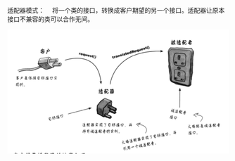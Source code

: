 适配器模式：
&emsp;将一个类的接口，转换成客户期望的另一个接口。适配器让原本接口不兼容的类可以合作无间。

![adapter.png](..%2F..%2F..%2F..%2Fresources%2Fstatic%2Fheadfirst_img%2Fadapter.png)

